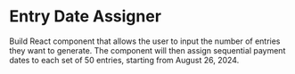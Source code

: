 # Entry Date Assigner

Build React component that allows the user to input the number of entries they want to generate. The component will then assign sequential payment dates to each set of 50 entries, starting from August 26, 2024.

